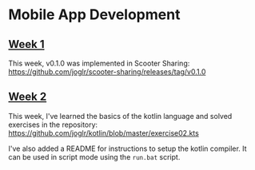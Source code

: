 # Mobile App Development

## [Week 1](https://learnit.itu.dk/pluginfile.php/314268/mod_resource/content/0/Exercises%20%2301.pdf)

This week, v0.1.0 was implemented in Scooter Sharing:
https://github.com/joglr/scooter-sharing/releases/tag/v0.1.0

## [Week 2](https://learnit.itu.dk/pluginfile.php/310604/mod_resource/content/0/Exercises%20%2302.pdf)

This week, I've learned the basics of the kotlin language and solved exercises in the repository:
https://github.com/joglr/kotlin/blob/master/exercise02.kts

I've also added a README for instructions to setup the kotlin compiler. It can be used in script mode using the `run.bat` script.
